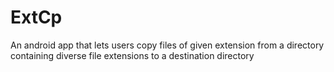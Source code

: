 # ExtCp
An android app that lets users copy files of given extension from a directory containing diverse file extensions to a destination directory
